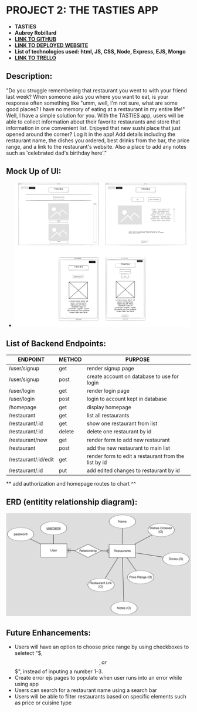 # PROJECT 2: THE TASTIES APP


- **TASTIES**
- **Aubrey Robillard**
- [**LINK TO GITHUB**](https://github.com/aubreyrobillard/unit2project.git)
- [**LINK TO DEPLOYED WEBSITE**](https://aubreyunit2project.onrender.com/)
- **List of technologies used: html, JS, CSS, Node, Express, EJS, Mongo**
- [**LINK TO TRELLO**](https://trello.com/b/ERG24GYN/unit2project)


## Description:
"Do you struggle remembering that restaurant you went to with your friend last week? When someone asks you where you want to eat, is your response often something like "umm, well, I'm not sure, what are some good places? I have no memory of eating at a restaurant in my entire life!" Well, I have a simple solution for you. With the TASTIES app, users will be able to collect information about their favorite restaurants and store that information in one convenient list. Enjoyed that new sushi place that just opened around the corner? Log it in the app! Add details including the restaurant name, the dishes you ordered, best drinks from the bar, the price range, and a link to the restaurant's website. Also a place to add any notes such as 'celebrated dad's birthday here'."

## Mock Up of UI:

- ![desktop view](/images/project%202%20wireframe.png)


## List of Backend Endpoints:

| ENDPOINT | METHOD | PURPOSE |
|----------|--------|---------|
| /user/signup    | get    | render signup page |
| /user/signup    | post   | create account on database to use for login |
| /user/login     | get    | render login page |
| /user/login     | post   | login to account kept in database |
| /homepage       | get    | display homepage |
| /restaurant     | get    | list all restaurants |
| /restaurant/:id | get    | show one restaurant from list |
| /restaurant/:id | delete | delete one restaurant by id|
| /restaurant/new | get    | render form to add new restaurant |
| /restaurant     | post   | add the new restaurant to main list |
| /restaurant/:id/edit | get | render form to edit a restaurant from the list by id |
| /restaurant/:id | put    | add edited changes to restaurant by id |

** add authorization and homepage routes to chart ^^

## ERD (entitity relationship diagram):

![picture of ERD](/images/ER%20Diagram.png)

## Future Enhancements:
- Users will have an option to choose price range by using checkboxes to seletect "$, $$, or $$$", instead of inputing a number 1-3.
- Create error ejs pages to populate when user runs into an error while using app
- Users can search for a restaurant name using a search bar
- Users will be able to filter restaurants based on specific elements such as price or cuisine type